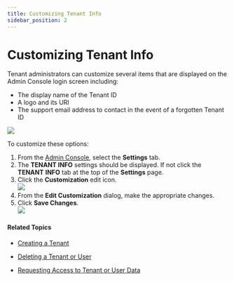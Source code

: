 ```yaml
---
title: Customizing Tenant Info
sidebar_position: 2
---
```


Customizing Tenant Info
=======================

Tenant administrators can customize several items that are displayed on the Admin Console login screen including:

*   The display name of the Tenant ID  
*   A logo and its URI
*   The support email address to contact in the event of a forgotten Tenant ID

![](/images/admin/admin_console_login_screen2.PNG)

To customize these options:

1.  From the [Admin Console](/docs/secure-work/workforce-settings/admin-console/admin-console-login), select the **Settings** tab.
2.  The **TENANT INFO** settings should be displayed. If not click the **TENANT** **INFO** tab at the top of the **Settings** page.
3.  Click the **Customization** edit icon.  
    ![](/images/settings/settings_page_tenant_info.PNG)
4.  From the **Edit Customization** dialog, make the appropriate changes.
5.  Click **Save Changes**.  
    ![](/images/settings/tenant_edit_customization1.PNG)

#### Related Topics

* [Creating a Tenant](/docs/secure-work/getting-started/create-tenant)

* [Deleting a Tenant or User](/docs/secure-work/workforce-settings/tenants/deleting-a-tenant-or-user)

* [Requesting Access to Tenant or User Data](/docs/secure-work/workforce-settings/tenants/customizing-tenant-info)